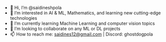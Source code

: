 - 👋 Hi, I’m @saidineshpola
- 👀 I’m interested in AI & ML, Mathematics, and learning new cutting-edge technologies
- 🌱 I’m currently learning Machine Learning and computer vision topics
- 💞️ I’m looking to collaborate on any ML or DL projects
- 📫 How to reach me: saidines12@gmail.com | Discord: ghostdogpola

